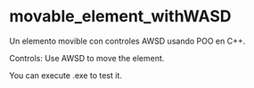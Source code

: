 # movable_element_withWASD

Un elemento movible con controles AWSD usando POO en C++.

Controls:
Use AWSD to move the element.

You can execute .exe to test it.
